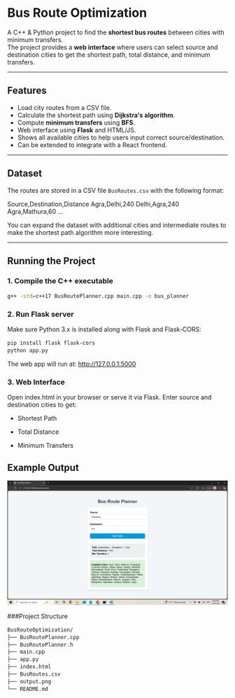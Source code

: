 # Bus Route Optimization

A C++ & Python project to find the **shortest bus routes** between cities with minimum transfers.  
The project provides a **web interface** where users can select source and destination cities to get the shortest path, total distance, and minimum transfers.

---

## Features

- Load city routes from a CSV file.
- Calculate the shortest path using **Dijkstra's algorithm**.
- Compute **minimum transfers** using **BFS**.
- Web interface using **Flask** and HTML/JS.
- Shows all available cities to help users input correct source/destination.
- Can be extended to integrate with a React frontend.

---

## Dataset

The routes are stored in a CSV file `BusRoutes.csv` with the following format:

Source,Destination,Distance
Agra,Delhi,240
Delhi,Agra,240
Agra,Mathura,60
...


You can expand the dataset with additional cities and intermediate routes to make the shortest path algorithm more interesting.

---

## Running the Project

### 1. Compile the C++ executable

```bash
g++ -std=c++17 BusRoutePlanner.cpp main.cpp -o bus_planner
```

### 2. Run Flask server

Make sure Python 3.x is installed along with Flask and Flask-CORS:
```bash
pip install flask flask-cors
python app.py
```
The web app will run at: http://127.0.0.1:5000

### 3. Web Interface

Open index.html in your browser or serve it via Flask.
Enter source and destination cities to get:

- Shortest Path

- Total Distance

- Minimum Transfers

## Example Output

![Bus Route Shortest Path](output.png)


###Project Structure
```bash
BusRouteOptimization/
├── BusRoutePlanner.cpp
├── BusRoutePlanner.h
├── main.cpp
├── app.py
├── index.html
├── BusRoutes.csv
├── output.png
└── README.md
```






